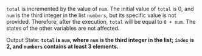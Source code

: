 `total` is incremented by the value of `num`. The initial value of `total` is 0, and `num` is the third integer in the list `numbers`, but its specific value is not provided. Therefore, after the execution, `total` will be equal to `0 + num`. The states of the other variables are not affected. 

Output State: **`total` is `num`, where `num` is the third integer in the list; `index` is 2, and `numbers` contains at least 3 elements.**